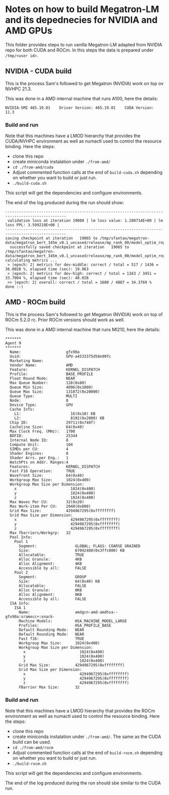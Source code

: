 # Notes on how to build Megatron-LM and its depednecies for NVIDIA and AMD GPUs

This folder provides steps to run vanilla Megatron-LM adapted from NVIDIA repo for both CUDA and ROCm. In this steps the data is prepared under `/tmp/<user id>`.

## NVIDIA - CUDA build
This is the process Sam's followed to get Megatron (NVIDIA) work on top ov NVHPC 21.3. 

This was done in a AMD internal machine that runs A100, here the details:
```
NVIDIA-SMI 465.19.01    Driver Version: 465.19.01    CUDA Version: 11.3
```

### Build and run
Note that this machines have a LMOD hierarchy that provides the CUDA/NVHPC environment as well as numactl used to control the resource binding. Here the steps:
* clone this repo
* create miniconda instalation under `./from-amd/`
* `cd ./from-amd/cuda`
* Adjust commented function calls at the end of `build-cuda.sh` depending on whether you want to build or just run.
* `./build-cuda.sh`

This script will get the dependencies and configure environments.

The end of the log produced during the run should show:
```
-------------------------------------------------------------------------------------------------
 validation loss at iteration 19000 | lm loss value: 1.280714E+00 | lm loss PPL: 3.599210E+00 | 
-------------------------------------------------------------------------------------------------
saving checkpoint at iteration   19065 to /tmp/sfantao/megatron-data/megatron_bert_345m_v0.1_uncased/release/mp_rank_00/model_optim_rng_race.pt
  successfully saved checkpoint at iteration   19065 to /tmp/sfantao/megatron-data/megatron_bert_345m_v0.1_uncased/release/mp_rank_00/model_optim_rng_race.pt
calculating metrics ...
 > |epoch: 2| metrics for dev-middle: correct / total = 517 / 1436 = 36.0028 %, elapsed time (sec): 19.963
 > |epoch: 2| metrics for dev-high: correct / total = 1163 / 3451 = 33.7004 %, elapsed time (sec): 48.028
 >> |epoch: 2| overall: correct / total = 1680 / 4887 = 34.3769 %
done :-)
```

## AMD - ROCm build
This is the process Sam's followed to get Megatron (NVIDIA) work on top of ROCm 5.2.0 rc. Prior ROCm versions should work as well. 

This was done in a AMD internal machine that runs MI210, here the details:
```
*******                  
Agent 9                  
*******                  
  Name:                    gfx90a                             
  Uuid:                    GPU-a4533375d58e90fc               
  Marketing Name:                                             
  Vendor Name:             AMD                                
  Feature:                 KERNEL_DISPATCH                    
  Profile:                 BASE_PROFILE                       
  Float Round Mode:        NEAR                               
  Max Queue Number:        128(0x80)                          
  Queue Min Size:          4096(0x1000)                       
  Queue Max Size:          131072(0x20000)                    
  Queue Type:              MULTI                              
  Node:                    8                                  
  Device Type:             GPU                                
  Cache Info:              
    L1:                      16(0x10) KB                        
    L2:                      8192(0x2000) KB                    
  Chip ID:                 29711(0x740f)                      
  Cacheline Size:          64(0x40)                           
  Max Clock Freq. (MHz):   1700                               
  BDFID:                   25344                              
  Internal Node ID:        8                                  
  Compute Unit:            104                                
  SIMDs per CU:            4                                  
  Shader Engines:          8                                  
  Shader Arrs. per Eng.:   1                                  
  WatchPts on Addr. Ranges:4                                  
  Features:                KERNEL_DISPATCH 
  Fast F16 Operation:      TRUE                               
  Wavefront Size:          64(0x40)                           
  Workgroup Max Size:      1024(0x400)                        
  Workgroup Max Size per Dimension:
    x                        1024(0x400)                        
    y                        1024(0x400)                        
    z                        1024(0x400)                        
  Max Waves Per CU:        32(0x20)                           
  Max Work-item Per CU:    2048(0x800)                        
  Grid Max Size:           4294967295(0xffffffff)             
  Grid Max Size per Dimension:
    x                        4294967295(0xffffffff)             
    y                        4294967295(0xffffffff)             
    z                        4294967295(0xffffffff)             
  Max fbarriers/Workgrp:   32                                 
  Pool Info:               
    Pool 1                   
      Segment:                 GLOBAL; FLAGS: COARSE GRAINED      
      Size:                    67092480(0x3ffc000) KB             
      Allocatable:             TRUE                               
      Alloc Granule:           4KB                                
      Alloc Alignment:         4KB                                
      Accessible by all:       FALSE                              
    Pool 2                   
      Segment:                 GROUP                              
      Size:                    64(0x40) KB                        
      Allocatable:             FALSE                              
      Alloc Granule:           0KB                                
      Alloc Alignment:         0KB                                
      Accessible by all:       FALSE                              
  ISA Info:                
    ISA 1                    
      Name:                    amdgcn-amd-amdhsa--gfx90a:sramecc+:xnack-
      Machine Models:          HSA_MACHINE_MODEL_LARGE            
      Profiles:                HSA_PROFILE_BASE                   
      Default Rounding Mode:   NEAR                               
      Default Rounding Mode:   NEAR                               
      Fast f16:                TRUE                               
      Workgroup Max Size:      1024(0x400)                        
      Workgroup Max Size per Dimension:
        x                        1024(0x400)                        
        y                        1024(0x400)                        
        z                        1024(0x400)                        
      Grid Max Size:           4294967295(0xffffffff)             
      Grid Max Size per Dimension:
        x                        4294967295(0xffffffff)             
        y                        4294967295(0xffffffff)             
        z                        4294967295(0xffffffff)             
      FBarrier Max Size:       32 
```

### Build and run
Note that this machines have a LMOD hierarchy that provides the ROCm environment as well as numactl used to control the resource binding. Here the steps:
* clone this repo
* create miniconda instalation under `./from-amd/`. The same as the CUDA build can be used.
* `cd ./from-amd/rocm`
* Adjust commented function calls at the end of `build-rocm.sh` depending on whether you want to build or just run.
* `./build-rocm.sh`

This script will get the dependencies and configure environments.

The end of the log produced during the run should sbe similar to the CUDA run.
